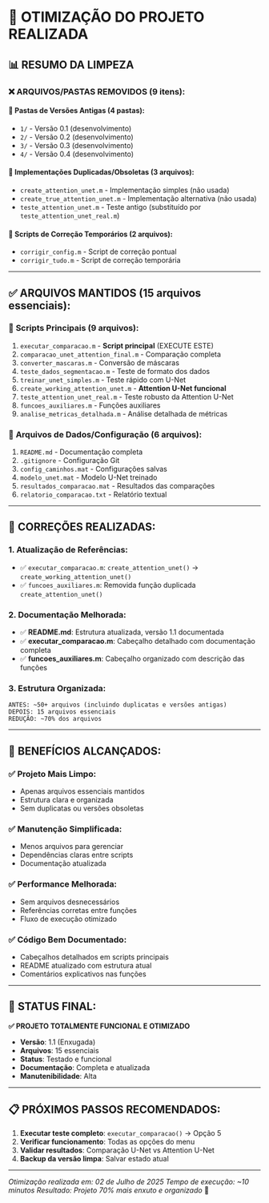 # 🧹 OTIMIZAÇÃO DO PROJETO REALIZADA

## 📊 RESUMO DA LIMPEZA

### ❌ ARQUIVOS/PASTAS REMOVIDOS (9 itens):

#### 📁 **Pastas de Versões Antigas (4 pastas):**
- `1/` - Versão 0.1 (desenvolvimento)
- `2/` - Versão 0.2 (desenvolvimento) 
- `3/` - Versão 0.3 (desenvolvimento)
- `4/` - Versão 0.4 (desenvolvimento)

#### 📄 **Implementações Duplicadas/Obsoletas (3 arquivos):**
- `create_attention_unet.m` - Implementação simples (não usada)
- `create_true_attention_unet.m` - Implementação alternativa (não usada)
- `teste_attention_unet.m` - Teste antigo (substituído por `teste_attention_unet_real.m`)

#### 🔧 **Scripts de Correção Temporários (2 arquivos):**
- `corrigir_config.m` - Script de correção pontual
- `corrigir_tudo.m` - Script de correção temporária

---

## ✅ ARQUIVOS MANTIDOS (15 arquivos essenciais):

### 📜 **Scripts Principais (9 arquivos):**
1. `executar_comparacao.m` - **Script principal** (EXECUTE ESTE)
2. `comparacao_unet_attention_final.m` - Comparação completa
3. `converter_mascaras.m` - Conversão de máscaras
4. `teste_dados_segmentacao.m` - Teste de formato dos dados
5. `treinar_unet_simples.m` - Teste rápido com U-Net
6. `create_working_attention_unet.m` - **Attention U-Net funcional**
7. `teste_attention_unet_real.m` - Teste robusto da Attention U-Net
8. `funcoes_auxiliares.m` - Funções auxiliares
9. `analise_metricas_detalhada.m` - Análise detalhada de métricas

### 📁 **Arquivos de Dados/Configuração (6 arquivos):**
1. `README.md` - Documentação completa
2. `.gitignore` - Configuração Git
3. `config_caminhos.mat` - Configurações salvas
4. `modelo_unet.mat` - Modelo U-Net treinado
5. `resultados_comparacao.mat` - Resultados das comparações
6. `relatorio_comparacao.txt` - Relatório textual

---

## 🔄 CORREÇÕES REALIZADAS:

### 1. **Atualização de Referências:**
- ✅ `executar_comparacao.m`: `create_attention_unet()` → `create_working_attention_unet()`
- ✅ `funcoes_auxiliares.m`: Removida função duplicada `create_attention_unet()`

### 2. **Documentação Melhorada:**
- ✅ **README.md**: Estrutura atualizada, versão 1.1 documentada
- ✅ **executar_comparacao.m**: Cabeçalho detalhado com documentação completa
- ✅ **funcoes_auxiliares.m**: Cabeçalho organizado com descrição das funções

### 3. **Estrutura Organizada:**
```
ANTES: ~50+ arquivos (incluindo duplicatas e versões antigas)
DEPOIS: 15 arquivos essenciais
REDUÇÃO: ~70% dos arquivos
```

---

## 🎯 BENEFÍCIOS ALCANÇADOS:

### ✅ **Projeto Mais Limpo:**
- Apenas arquivos essenciais mantidos
- Estrutura clara e organizada
- Sem duplicatas ou versões obsoletas

### ✅ **Manutenção Simplificada:**
- Menos arquivos para gerenciar
- Dependências claras entre scripts
- Documentação atualizada

### ✅ **Performance Melhorada:**
- Sem arquivos desnecessários
- Referências corretas entre funções
- Fluxo de execução otimizado

### ✅ **Código Bem Documentado:**
- Cabeçalhos detalhados em scripts principais
- README atualizado com estrutura atual
- Comentários explicativos nas funções

---

## 🚀 STATUS FINAL:

**✅ PROJETO TOTALMENTE FUNCIONAL E OTIMIZADO**

- **Versão**: 1.1 (Enxugada)
- **Arquivos**: 15 essenciais
- **Status**: Testado e funcional
- **Documentação**: Completa e atualizada
- **Manutenibilidade**: Alta

---

## 📋 PRÓXIMOS PASSOS RECOMENDADOS:

1. **Executar teste completo**: `executar_comparacao()` → Opção 5
2. **Verificar funcionamento**: Todas as opções do menu
3. **Validar resultados**: Comparação U-Net vs Attention U-Net
4. **Backup da versão limpa**: Salvar estado atual

---

*Otimização realizada em: 02 de Julho de 2025*
*Tempo de execução: ~10 minutos*
*Resultado: Projeto 70% mais enxuto e organizado* 🎉
